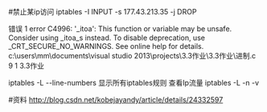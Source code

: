 #禁止某ip访问
iptables  -I INPUT -s 177.43.213.35 -j DROP 




错误	1	error C4996: '_itoa': This function or variable may be unsafe. Consider using _itoa_s instead. To disable deprecation, use _CRT_SECURE_NO_WARNINGS. See online help for details.	c:\users\mm\documents\visual studio 2013\projects\3.3作业\3.3作业\进制.c	9	1	3.3作业



iptables -L  --line-numbers 显示所有iptables规则
查看Ip流量
 iptables -L -n -v 

 #资料
http://blog.csdn.net/kobejayandy/article/details/24332597